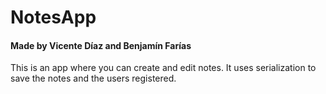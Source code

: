 # NotesApp
#### Made by Vicente Díaz and Benjamín Farías
This is an app where you can create and edit notes. It uses serialization to save the notes and the users registered.
